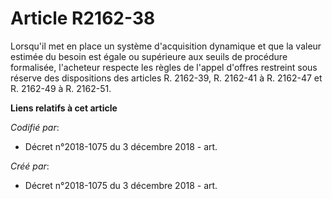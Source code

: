 # Article R2162-38

Lorsqu'il met en place un système d'acquisition dynamique et que la valeur estimée du besoin est égale ou supérieure aux
seuils de procédure formalisée, l'acheteur respecte les règles de l'appel d'offres restreint sous réserve des dispositions
des articles R. 2162-39, R. 2162-41 à R. 2162-47 et R. 2162-49 à R. 2162-51.

**Liens relatifs à cet article**

_Codifié par_:

  - Décret n°2018-1075 du 3 décembre 2018 - art.

_Créé par_:

  - Décret n°2018-1075 du 3 décembre 2018 - art.
